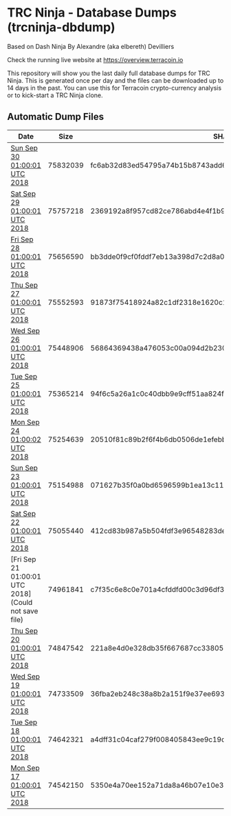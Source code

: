 # TRC Ninja - Database Dumps (trcninja-dbdump)
Based on Dash Ninja By Alexandre (aka elbereth) Devilliers

Check the running live website at https://overview.terracoin.io

This repository will show you the last daily full database dumps for TRC Ninja. This is generated once per day and the files can be downloaded up to 14 days in the past.
You can use this for Terracoin crypto-currency analysis or to kick-start a TRC Ninja clone.


## Automatic Dump Files
| Date | Size | SHA256 |
|--|--|--|
| [Sun Sep 30 01:00:01 UTC 2018](https://transfer.sh/TzFVh/trcninja-dbdump-20180930010001.tar.bz2) | 75832039 | fc6ab32d83ed54795a74b15b8743add60dc1ad176fe3c65befcb26fc4d92583f | 
| [Sat Sep 29 01:00:01 UTC 2018](https://transfer.sh/M9pOl/trcninja-dbdump-20180929010001.tar.bz2) | 75757218 | 2369192a8f957cd82ce786abd4e4f1b966a1e13ec43d3892baffcd856be86674 | 
| [Fri Sep 28 01:00:01 UTC 2018](https://transfer.sh/Q8gyc/trcninja-dbdump-20180928010001.tar.bz2) | 75656590 | bb3dde0f9cf0fddf7eb13a398d7c2d8a0699c7fd6961c490f8bc7a3b9d35b3f0 | 
| [Thu Sep 27 01:00:01 UTC 2018](https://transfer.sh/WBcGB/trcninja-dbdump-20180927010001.tar.bz2) | 75552593 | 91873f75418924a82c1df2318e1620c18cbe93aa9fb091f9a4397ef36449e1f4 | 
| [Wed Sep 26 01:00:01 UTC 2018](https://transfer.sh/uupN8/trcninja-dbdump-20180926010001.tar.bz2) | 75448906 | 56864369438a476053c00a094d2b230039bf04b08c8d6682dfae34c24a101f83 | 
| [Tue Sep 25 01:00:01 UTC 2018](https://transfer.sh/Uuery/trcninja-dbdump-20180925010001.tar.bz2) | 75365214 | 94f6c5a26a1c0c40dbb9e9cff51aa824f224fdb4e35e4671382752667b675e31 | 
| [Mon Sep 24 01:00:02 UTC 2018](https://transfer.sh/ovQCk/trcninja-dbdump-20180924010001.tar.bz2) | 75254639 | 20510f81c89b2f6f4b6db0506de1efebbf95f58d87c87c3a45196a144c008515 | 
| [Sun Sep 23 01:00:01 UTC 2018](https://transfer.sh/tZVH9/trcninja-dbdump-20180923010001.tar.bz2) | 75154988 | 071627b35f0a0bd6596599b1ea13c1189d3239bf1ed3b56a87a1bb177afb7587 | 
| [Sat Sep 22 01:00:01 UTC 2018](https://transfer.sh/uxAFd/trcninja-dbdump-20180922010001.tar.bz2) | 75055440 | 412cd83b987a5b504fdf3e96548283de1be4a1bd64a416dfc73352b4063879d5 | 
| [Fri Sep 21 01:00:01 UTC 2018](Could not save file) | 74961841 | c7f35c6e8c0e701a4cfddfd00c3d96df3e6e4378cf9cfa5e3e142f34fe56e518 | 
| [Thu Sep 20 01:00:01 UTC 2018](https://transfer.sh/9NuKR/trcninja-dbdump-20180920010001.tar.bz2) | 74847542 | 221a8e4d0e328db35f667687cc33805ea08003aaf2e9372561a9b34aa5635a1a | 
| [Wed Sep 19 01:00:01 UTC 2018](https://transfer.sh/LfFRB/trcninja-dbdump-20180919010001.tar.bz2) | 74733509 | 36fba2eb248c38a8b2a151f9e37ee69335d6511d509c9fc0d4fcba80ae67f164 | 
| [Tue Sep 18 01:00:01 UTC 2018](https://transfer.sh/zKObA/trcninja-dbdump-20180918010001.tar.bz2) | 74642321 | a4dff31c04caf279f008405843ee9c19d961f6c9499b448dae0babc65fec17ad | 
| [Mon Sep 17 01:00:01 UTC 2018](https://transfer.sh/Ve2Df/trcninja-dbdump-20180917010001.tar.bz2) | 74542150 | 5350e4a70ee152a71da8a46b07e10e397cf28a030660785e1c3d19a9e08cf7a5 | 
